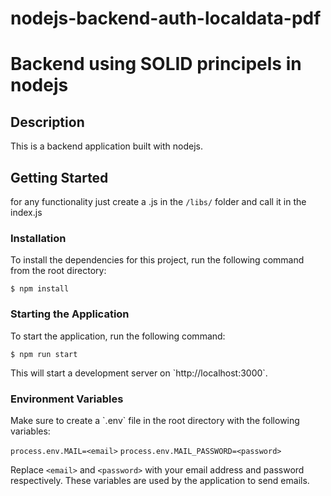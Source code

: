 # nodejs-backend-auth-localdata-pdf
# Backend using SOLID principels in nodejs

## Description

This is a backend application built with nodejs.

## Getting Started

for any functionality just create a .js in the `/libs/` folder and call it in the index.js

### Installation

To install the dependencies for this project, run the following command from the root directory:

`$ npm install`

### Starting the Application

To start the application, run the following command:


`$ npm run start`


This will start a development server on \`http://localhost:3000\`.

### Environment Variables

Make sure to create a \`.env\` file in the root directory with the following variables:

`process.env.MAIL=<email>`
`process.env.MAIL_PASSWORD=<password>`


Replace `<email>` and `<password>` with your email address and password respectively. These variables are used by the application to send emails.
